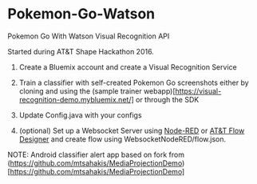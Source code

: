 # Pokemon-Go-Watson
Pokemon Go With Watson Visual Recognition API

Started during AT&T Shape Hackathon 2016.

1. Create a Bluemix account and create a Visual Recognition Service

2. Train a classifier with self-created Pokemon Go screenshots either by cloning and using the (sample trainer webapp)[https://visual-recognition-demo.mybluemix.net/] or through the SDK

3. Update Config.java with your configs

4. (optional) Set up a Websocket Server using [Node-RED](https://developer.ibm.com/recipes/tutorials/creating-a-nodered-application-on-bluemix/) or [AT&T Flow Designer](https://flow.att.io) and create flow using WebsocketNodeRED/flow.json.  

NOTE: Android classifier alert app based on fork from (https://github.com/mtsahakis/MediaProjectionDemo)[https://github.com/mtsahakis/MediaProjectionDemo]
